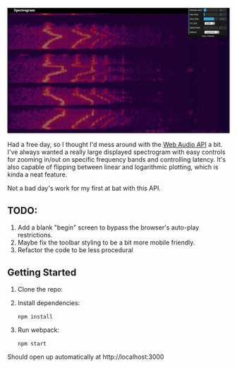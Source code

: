 ![Spectrogram Screen Shot](/screenshot.jpg 'Spectrogram Screen Shot')

Had a free day, so I thought I'd mess around with the [Web Audio API](https://developer.mozilla.org/en-US/docs/Web/API/Web_Audio_API) a bit. I've always wanted a really large displayed spectrogram with easy controls for zooming in/out on specific frequency bands and controlling latency. It's also capable of flipping between linear and logarithmic plotting, which is kinda a neat feature.

Not a bad day's work for my first at bat with this API.

## TODO:

1.  Add a blank "begin" screen to bypass the browser's auto-play restrictions.
2.  Maybe fix the toolbar styling to be a bit more mobile friendly.
3.  Refactor the code to be less procedural

## Getting Started

1.  Clone the repo:

2.  Install dependencies:

        npm install

3.  Run webpack:

        npm start

Should open up automatically at http://localhost:3000
